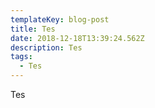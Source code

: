 ```yaml
---
templateKey: blog-post
title: Tes
date: 2018-12-18T13:39:24.562Z
description: Tes
tags:
  - Tes
---
```

Tes
